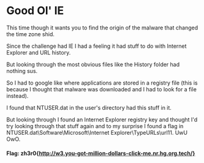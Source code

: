 # Good Ol' IE

This time though it wants you to find the origin of the malware that changed the time zone shid. 

Since the challenge had IE I had a feeling it had stuff to do with Internet Explorer and URL history. 

But looking through the most obvious files like the History folder had nothing sus. 

So I had to google like where applications are stored in a registry file (this is because I thought that malware was downloaded and I had to look for a file instead). 

I found that NTUSER.dat in the user's directory had this stuff in it. 

But looking through I found an Internet Explorer registry key and thought I'd try looking through that stuff again and to my surprise I found a flag in NTUSER.dat\Software\Microsoft\Internet Explorer\TypeURLs\url11. UwU OwO.

#### Flag: zh3r0{http://w3.you-got-million-dollars-click-me.nr.hg.org.tech/}

